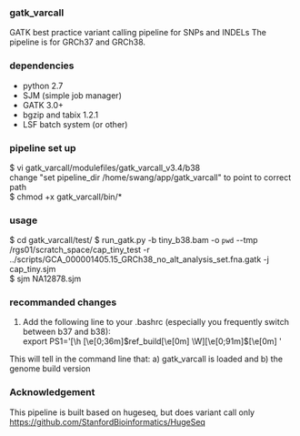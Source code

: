 ### gatk_varcall
GATK best practice variant calling pipeline for SNPs and INDELs
The pipeline is for GRCh37 and GRCh38.

### dependencies
+ python 2.7
+ SJM (simple job manager)
+ GATK 3.0+
+ bgzip and tabix 1.2.1
+ LSF batch system (or other)

### pipeline set up
$ vi gatk_varcall/modulefiles/gatk_varcall_v3.4/b38    
  change "set pipeline_dir /home/swang/app/gatk_varcall" to point to correct path    
$ chmod +x gatk_varcall/bin/*    

### usage
$ cd gatk_varcall/test/
$ run_gatk.py -b tiny_b38.bam -o `pwd` --tmp /rgs01/scratch_space/cap_tiny_test -r ../scripts/GCA_000001405.15_GRCh38_no_alt_analysis_set.fna.gatk -j cap_tiny.sjm    
$ sjm NA12878.sjm    

### recommanded changes
1. Add the following line to your .bashrc (especially you frequently switch between b37 and b38):    
export PS1='[\h \[\e[0;36m\]$ref_build\[\e[0m\] \W]\[\e[0;91m\]\$\[\e[0m\] '

This will tell in the command line that:
a) gatk_varcall is loaded and
b) the genome build version

### Acknowledgement
This pipeline is built based on hugeseq, but does variant call only
https://github.com/StanfordBioinformatics/HugeSeq
